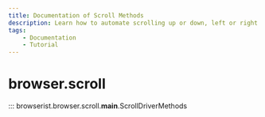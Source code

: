 ```yaml
---
title: Documentation of Scroll Methods
description: Learn how to automate scrolling up or down, left or right using Browserist. Includes code examples for beginners and advanced users for web scraping and browser automation.
tags:
    - Documentation
    - Tutorial
---
```


# browser.scroll

::: browserist.browser.scroll.__main__.ScrollDriverMethods
